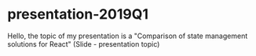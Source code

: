 # presentation-2019Q1
Hello, the topic of my presentation is a "Comparison of state management solutions for React"
(Slide - presentation topic)
